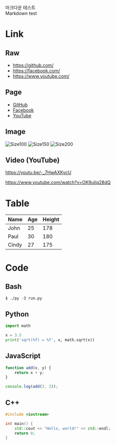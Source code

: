 마크다운 테스트  
Markdown test

# Link

## Raw

- <https://github.com/>
- <https://facebook.com/>
- <https://www.youtube.com/>

## Page

- [GitHub](https://github.com/)
- [Facebook](http://facebook.com/)
- [YouTube](https://www.youtube.com/)

## Image

![Size100](http://via.placeholder.com/100)
![Size150](http://via.placeholder.com/150)
![Size200](http://via.placeholder.com/200)

## Video (YouTube)

<https://youtu.be/-_7HwAXKycU>

<https://www.youtube.com/watch?v=OK9uIiq28dQ>

# Table

|Name|Age|Height|
|---|---|---|
|John|25|178|
|Paul|30|180|
|Cindy|27|175|

# Code

## Bash

```$ ./py -3 run.py```

## Python

```python
import math

x = 3.5
print('sqrt(%f) = %f', x, math.sqrt(x)) 
```

## JavaScript

```javascript
function add(x, y) {
    return x + y;
}

console.log(add(3, 2));
```

## C++

```cpp
#include <iostream>

int main() {
    std::cout << "Hello, world!" << std::endl;
    return 0;
}
```
